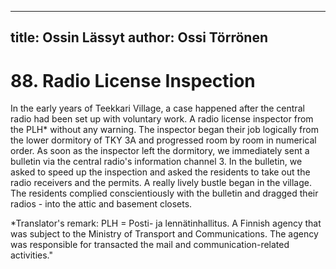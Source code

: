 
---
title: Ossin Lässyt
author: Ossi Törrönen
---

    
# 88. Radio License Inspection

In the early years of Teekkari Village, a case happened after the central radio had been set up with voluntary work. A radio license inspector from the PLH\* without any warning. The inspector began their job logically from the lower dormitory of TKY 3A and progressed room by room in numerical order. As soon as the inspector left the dormitory, we immediately sent a bulletin via the central radio's information channel 3. In the bulletin, we asked to speed up the inspection and asked the residents to take out the radio receivers and the permits. A really lively bustle began in the village. The residents complied conscientiously with the bulletin and dragged their radios - into the attic and basement closets.

\*Translator's remark: PLH = Posti- ja lennätinhallitus. A Finnish agency that was subject to the Ministry of Transport and Communications. The agency was responsible for transacted the mail and communication-related activities."
